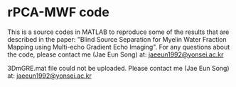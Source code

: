# rPCA-MWF code
This is a source codes in MATLAB to reproduce some of the results that are described in the paper: "Blind Source Separation for Myelin Water Fraction Mapping using Multi-echo Gradient Echo Imaging". For any questions about the code, please contact me (Jae Eun Song) at: jaeeun1992@yonsei.ac.kr

3DmGRE.mat file could not be uploaded. Please contact me (Jae Eun Song) at: jaeeun1992@yonsei.ac.kr
